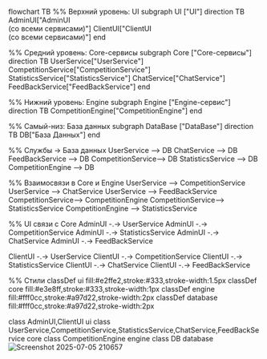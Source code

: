 flowchart TB
  %% Верхний уровень: UI
  subgraph UI ["UI"]
    direction TB
    AdminUI["AdminUI<br/>(со всеми сервисами)"]
    ClientUI["ClientUI<br/>(со всеми сервисами)"]
  end

  %% Средний уровень: Core-сервисы
  subgraph Core ["Core-сервисы"]
    direction TB
    UserService["UserService"]
    CompetitionService["CompetitionService"]
    StatisticsService["StatisticsService"]
    ChatService["ChatService"]
    FeedBackService["FeedBackService"]
  end

  %% Нижний уровень: Engine
  subgraph Engine ["Engine-сервис"]
    direction TB
    CompetitionEngine["CompetitionEngine"]
  end

  %% Самый-низ: База данных
  subgraph DataBase ["DataBase"]
    direction TB
    DB["База Данных"]
  end

  %% Службы → База данных
  UserService       --> DB
  ChatService       --> DB
  FeedBackService   --> DB
  CompetitionService--> DB
  StatisticsService --> DB
  CompetitionEngine --> DB

  %% Взаимосвязи в Core и Engine
  UserService       --> CompetitionService
  UserService       --> ChatService
  UserService       --> FeedBackService
  CompetitionService--> CompetitionEngine
  CompetitionService--> StatisticsService
  CompetitionEngine --> StatisticsService

  %% UI связи с Core
  AdminUI -.-> UserService
  AdminUI -.-> CompetitionService
  AdminUI -.-> StatisticsService
  AdminUI -.-> ChatService
  AdminUI -.-> FeedBackService

  ClientUI -.-> UserService
  ClientUI -.-> CompetitionService
  ClientUI -.-> StatisticsService
  ClientUI -.-> ChatService
  ClientUI -.-> FeedBackService

  %% Стили
  classDef ui        fill:#e2ffe2,stroke:#333,stroke-width:1.5px
  classDef core      fill:#e3e8ff,stroke:#333,stroke-width:1px
  classDef engine    fill:#fff0cc,stroke:#a97d22,stroke-width:2px
  classDef database  fill:#fff0cc,stroke:#a97d22,stroke-width:2px

  class AdminUI,ClientUI ui
  class UserService,CompetitionService,StatisticsService,ChatService,FeedBackService core
  class CompetitionEngine engine
  class DB database
![Screenshot 2025-07-05 210657](https://github.com/user-attachments/assets/8a61a337-a675-48db-9b65-d2037e59ed9a)
